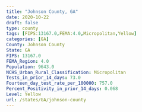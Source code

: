 ```yaml
---
title: "Johnson County, GA"
date: 2020-10-22
draft: false
type: county
tags: [FIPS:13167.0,FEMA:4.0,Micropolitan,Yellow]
categories: [GA]
County: Johnson County
State: GA
FIPS: 13167.0
FEMA_Region: 4.0
Population: 9643.0
NCHS_Urban_Rural_Classification: Micropolitan
Tests_in_prior_14_days: 73.0
Fourteen_day_test_rate_per_100000: 757.0
Percent_Positivity_in_prior_14_days: 0.068
Level: Yellow
url: /states/GA/johnson-county
---
```



